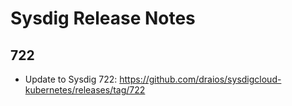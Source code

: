 # Sysdig Release Notes

## 722

- Update to Sysdig 722: https://github.com/draios/sysdigcloud-kubernetes/releases/tag/722
